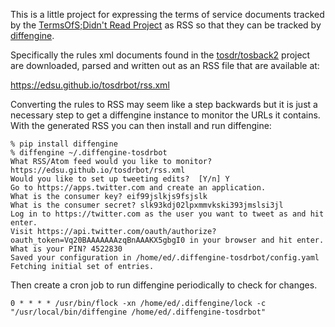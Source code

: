This is a little project for expressing the terms of service documents tracked
by the [TermsOfS;Didn't Read Project](https://tosdr.org) as RSS so that they can
be tracked by [diffengine](https://github.com/docnow/diffengine).

Specifically the rules xml documents found in the
[tosdr/tosback2](https://github.com/tosdr/tosback2/tree/master/rules) project
are downloaded, parsed and written out as an RSS file that are available at:

https://edsu.github.io/tosdrbot/rss.xml

Converting the rules to RSS may seem like a step backwards but it is just a
necessary step to get a diffengine instance to monitor the URLs it contains.
With the generated RSS you can then install and run diffengine:

```
% pip install diffengine
% diffengine ~/.diffengine-tosdrbot
What RSS/Atom feed would you like to monitor? https://edsu.github.io/tosdrbot/rss.xml
Would you like to set up tweeting edits?  [Y/n] Y
Go to https://apps.twitter.com and create an application.
What is the consumer key? eif99jslkjs9fsjslk 
What is the consumer secret? slk93kdj02lpxmmvkski393jmslsi3jl
Log in to https://twitter.com as the user you want to tweet as and hit enter.
Visit https://api.twitter.com/oauth/authorize?oauth_token=Vq20BAAAAAAAzqBnAAAKX5gbgI0 in your browser and hit enter.
What is your PIN? 4522830
Saved your configuration in /home/ed/.diffengine-tosdrbot/config.yaml
Fetching initial set of entries.
```

Then create a cron job to run diffengine periodically to check for changes.

```
0 * * * * /usr/bin/flock -xn /home/ed/.diffengine/lock -c "/usr/local/bin/diffengine /home/ed/.diffengine-tosdrbot"
```


